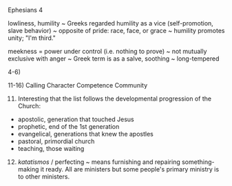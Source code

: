 Ephesians 4

lowliness, humility
~ Greeks regarded humility as a vice (self-promotion, slave behavior)
~ opposite of pride: race, face, or grace
~ humility promotes unity; "I'm third."

meekness = power under control (i.e. nothing to prove)
~ not mutually exclusive with anger
~ Greek term is as a salve, soothing
~ long-tempered


4-6)


11-16)
Calling
Character
Competence
Community

11) Interesting that the list follows the developmental progression of the Church:
* apostolic, generation that touched Jesus
* prophetic, end of the 1st generation
* evangelical, generations that knew the apostles
* pastoral, primordial church
* teaching, those waiting


12) _katatismos_ / perfecting ~ means furnishing and repairing something- making it ready.
    All are ministers but some people's primary ministry is to other ministers.
